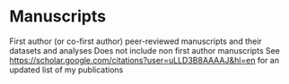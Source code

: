 # Manuscripts
First author (or co-first author) peer-reviewed manuscripts and their datasets and analyses
Does not include non first author manuscripts
See https://scholar.google.com/citations?user=uLLD3B8AAAAJ&hl=en for an updated list of my publications
